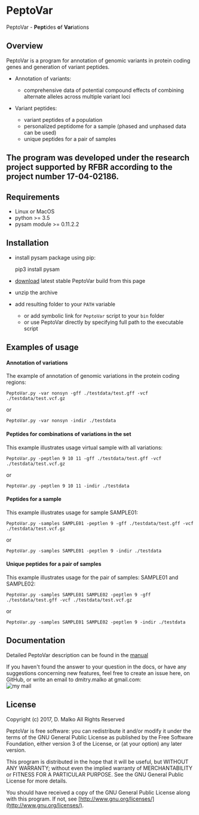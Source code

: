 # PeptoVar

PeptoVar - **Pept**ides **o**f **Var**iations

## Overview

PeptoVar is a program for annotation of genomic variants in protein coding genes and generation of variant peptides.

- Annotation of variants:
   - comprehensive data of potential compound effects of combining alternate alleles across multiple variant loci

- Variant peptides:
   - variant peptides of a population
   - personalized peptidome for a sample (phased and unphased data can be used)
   - unique peptides for a pair of samples


## The program was developed under the research project supported by RFBR according to the project number 17-04-02186.

## Requirements

* Linux or MacOS
* python >= 3.5
* pysam module >= 0.11.2.2

## Installation

* install pysam package using pip:

   pip3 install pysam

* [download](https://github.com/open-projects/PeptoVar/zipball/master) latest stable PeptoVar build from this page
* unzip the archive
* add resulting folder to your ``PATH`` variable
  * or add symbolic link for ``PeptoVar`` script to your ``bin`` folder
  * or use PeptoVar directly by specifying full path to the executable script

## Examples of usage

#### Annotation of variations
The example of annotation of genomic variations in the protein coding regions:

    PeptoVar.py -var nonsyn -gff ./testdata/test.gff -vcf ./testdata/test.vcf.gz
    
or
    
    PeptoVar.py -var nonsyn -indir ./testdata


#### Peptides for combinations of variations in the set
This example illustrates usage virtual sample with all variations:

    PeptoVar.py -peptlen 9 10 11 -gff ./testdata/test.gff -vcf ./testdata/test.vcf.gz
    
or
    
    PeptoVar.py -peptlen 9 10 11 -indir ./testdata
    


#### Peptides for a sample
This example illustrates usage for sample SAMPLE01:

    PeptoVar.py -samples SAMPLE01 -peptlen 9 -gff ./testdata/test.gff -vcf ./testdata/test.vcf.gz
    
or
    
    PeptoVar.py -samples SAMPLE01 -peptlen 9 -indir ./testdata


#### Unique peptides for a pair of samples
This example illustrates usage for the pair of samples: SAMPLE01 and SAMPLE02:

    PeptoVar.py -samples SAMPLE01 SAMPLE02 -peptlen 9 -gff ./testdata/test.gff -vcf ./testdata/test.vcf.gz
    
or
    
    PeptoVar.py -samples SAMPLE01 SAMPLE02 -peptlen 9 -indir ./testdata


## Documentation

Detailed PeptoVar description can be found in the [manual](https://github.com/open-projects/PeptoVar/blob/master/UserManual.pdf)

If you haven't found the answer to your question in the docs, or have any suggestions concerning new features, feel free to create an issue here, on GitHub, or write an email to dmitry.malko at gmail.com:
<br />![my mail](https://user-images.githubusercontent.com/5543031/28415000-8bea641e-6d56-11e7-85ca-4287500a4192.png)

## License
Copyright (c) 2017, D. Malko
All Rights Reserved

PeptoVar is free software: you can redistribute it and/or modify
it under the terms of the GNU General Public License as published by
the Free Software Foundation, either version 3 of the License, or
(at your option) any later version.

This program is distributed in the hope that it will be useful,
but WITHOUT ANY WARRANTY; without even the implied warranty of
MERCHANTABILITY or FITNESS FOR A PARTICULAR PURPOSE.  See the
GNU General Public License for more details.

You should have received a copy of the GNU General Public License
along with this program.  If not, see [http://www.gnu.org/licenses/](http://www.gnu.org/licenses/).


